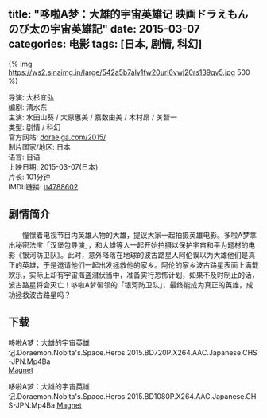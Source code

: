 title: "哆啦A梦：大雄的宇宙英雄记 映画ドラえもん のび太の宇宙英雄記"
date: 2015-03-07
categories: 电影
tags: [日本, 剧情, 科幻]
---
{% img https://ws2.sinaimg.in/large/542a5b7aly1fw20url6vwj20rs139qv5.jpg 500 %}

导演: 大杉宜弘  
编剧: 清水东  
主演: 水田山葵 / 大原惠美 / 嘉数由美 / 木村昂 / 关智一  
类型: 剧情 / 科幻  
官方网站: [doraeiga.com/2015/](http://doraeiga.com/2015/)  
制片国家/地区: 日本  
语言: 日语  
上映日期: 2015-03-07(日本)  
片长: 101分钟  
IMDb链接: [tt4788602](http://www.imdb.com/title/tt4788602)

## 剧情简介
　　憧憬着电视节目内英雄人物的大雄，提议大家一起拍摄英雄电影。多啦A梦拿出秘密法宝「汉堡包导演」，和大雄等人一起开始拍摄以保护宇宙和平为题材的电影《银河防卫队》。此时，意外降落在地球的波古路星人阿伦误以为大雄他们是真正的英雄，于是邀请他们一起出发拯救他的家乡。阿伦的家乡波古路星表面上满载欢乐，实际上却有宇宙海盗潜伏当中，准备实行恐怖计划，如果不及时制止的话，波古路星将会灭亡！哆啦A梦带领的「银河防卫队」，最终能成为真正的英雄，成功拯救波古路星吗？

## 下载
哆啦A梦：大雄的宇宙英雄记.Doraemon.Nobita's.Space.Heros.2015.BD720P.X264.AAC.Japanese.CHS-JPN.Mp4Ba  
[Magnet](magnet:?xt=urn:btih:80ddf0bff59baedee4f461adb05fb085954003fd)

哆啦A梦：大雄的宇宙英雄记.Doraemon.Nobita's.Space.Heros.2015.BD1080P.X264.AAC.Japanese.CHS-JPN.Mp4Ba 
[Magnet](magnet:?xt=urn:btih:111977b1295680d16d8013904a358faee68c47a3)
